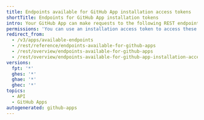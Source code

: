 ```yaml
---
title: Endpoints available for GitHub App installation access tokens
shortTitle: Endpoints for GitHub App installation tokens
intro: Your GitHub App can make requests to the following REST endpoints with an installation access token.
permissions: 'You can use an installation access token to access these endpoints using your {% data variables.product.prodname_github_app %}. For more information, see "[AUTOTITLE](/apps/creating-github-apps/authenticating-with-a-github-app/authenticating-as-a-github-app-installation)."'
redirect_from:
  - /v3/apps/available-endpoints
  - /rest/reference/endpoints-available-for-github-apps
  - /rest/overview/endpoints-available-for-github-apps
  - /rest/overview/endpoints-available-for-github-app-installation-access-tokens
versions:
  fpt: '*'
  ghes: '*'
  ghae: '*'
  ghec: '*'
topics:
  - API
  - GitHub Apps
autogenerated: github-apps
---
```




<!-- The content of this page is rendered as a NextJS page component. -->
